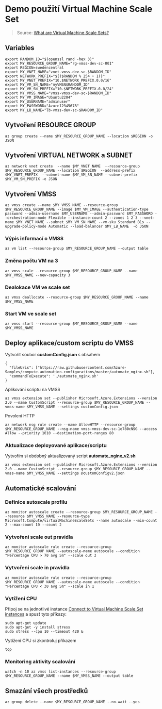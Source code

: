 # Demo použití Virtual Machine Scale Set

> Source: [What are Virtual Machine Scale Sets?](https://learn.microsoft.com/en-us/azure/virtual-machine-scale-sets/tutorial-create-and-manage-cli)

## Variables
```
export RANDOM_ID="$(openssl rand -hex 3)"
export MY_RESOURCE_GROUP_NAME="rg-vmss-dev-sc-001"
export REGION=swedencentral
export MY_VNET_NAME="vnet-vmss-dev-sc-$RANDOM_ID"
export NETWORK_PREFIX="$(($RANDOM % 254 + 1))"
export MY_VNET_PREFIX="10.$NETWORK_PREFIX.0.0/16"
export MY_VM_SN_NAME="myVMSN$RANDOM_ID"
export MY_VM_SN_PREFIX="10.$NETWORK_PREFIX.0.0/24"
export MY_VMSS_NAME="vmss-vmss-dev-sc-$RANDOM_ID"
export MY_VM_IMAGE="Ubuntu2204"
export MY_USERNAME="adminuser"
export MY_PASSWORD="Azure12345678"
export MY_LB_NAME="lb-vmss-dev-sc-$RANDOM_ID"

```

## Vytvoření RESOURCE GROUP
```
az group create --name $MY_RESOURCE_GROUP_NAME --location $REGION -o JSON
```

## Vytvoření VIRTUAL NETWORK a SUBNET
```
az network vnet create  --name $MY_VNET_NAME  --resource-group $MY_RESOURCE_GROUP_NAME --location $REGION  --address-prefix $MY_VNET_PREFIX  --subnet-name $MY_VM_SN_NAME --subnet-prefix $MY_VM_SN_PREFIX -o JSON
```

## Vytvoření VMSS
```
az vmss create --name $MY_VMSS_NAME --resource-group $MY_RESOURCE_GROUP_NAME --image $MY_VM_IMAGE --authentication-type password --admin-username $MY_USERNAME --admin-password $MY_PASSWORD --orchestration-mode Flexible --instance-count 2 --zones 1 2 3 --vnet-name $MY_VNET_NAME --subnet $MY_VM_SN_NAME --vm-sku Standard_B1s --upgrade-policy-mode Automatic --load-balancer $MY_LB_NAME  -o JSON
```

### Výpis informací o VMSS
```
az vm list --resource-group $MY_RESOURCE_GROUP_NAME --output table
```
### Změna počtu VM na 3
```
az vmss scale --resource-group $MY_RESOURCE_GROUP_NAME --name $MY_VMSS_NAME --new-capacity 3
```
### Dealokace VM ve scale set
```
az vmss deallocate --resource-group $MY_RESOURCE_GROUP_NAME --name $MY_VMSS_NAME
```
### Start VM ve scale set
```
az vmss start --resource-group $MY_RESOURCE_GROUP_NAME --name $MY_VMSS_NAME
```

## Deploy aplikace/custom scriptu do VMSS
Vytvořit soubor **customConfig.json** s obsahem
```
{
  "fileUris": ["https://raw.githubusercontent.com/Azure-Samples/compute-automation-configurations/master/automate_nginx.sh"],
  "commandToExecute": './automate_nginx.sh'
}
```
Aplikování scriptu na VMSS
```
az vmss extension set --publisher Microsoft.Azure.Extensions --version 2.0 --name CustomScript --resource-group $MY_RESOURCE_GROUP_NAME --vmss-name $MY_VMSS_NAME --settings customConfig.json
```
Povolení HTTP
```
az network nsg rule create --name AllowHTTP --resource-group $MY_RESOURCE_GROUP_NAME --nsg-name vmss-vmss-dev-sc-1e780cNSG --access Allow --priority 1010 --destination-port-ranges 80
```

### Aktualizace deployované aplikace/scriptu
Vytvořím si obdobný aktualizovaný script **automate_nginx_v2.sh**
```
az vmss extension set --publisher Microsoft.Azure.Extensions --version 2.0 --name CustomScript --resource-group $MY_RESOURCE_GROUP_NAME --vmss-name $MY_VMSS_NAME --settings @customConfigv2.json
```

## Automatické scalování
### Definice autoscale profilu
```
az monitor autoscale create --resource-group $MY_RESOURCE_GROUP_NAME --resource $MY_VMSS_NAME --resource-type Microsoft.Compute/virtualMachineScaleSets --name autoscale --min-count 2 --max-count 10 --count 2
```

### Vytvoření scale out pravidla
```
az monitor autoscale rule create --resource-group $MY_RESOURCE_GROUP_NAME --autoscale-name autoscale --condition "Percentage CPU > 70 avg 5m" --scale out 3
```

### Vytvoření scale in pravidla
```
az monitor autoscale rule create --resource-group $MY_RESOURCE_GROUP_NAME --autoscale-name autoscale --condition "Percentage CPU < 30 avg 5m" --scale in 1
```

### Vytížení CPU
Připoj se na jednotlivé instance [Connect to Virtual Machine Scale Set instances](https://learn.microsoft.com/en-us/azure/virtual-machine-scale-sets/tutorial-connect-to-instances-cli) a spusť tyto příkazy:
```
sudo apt-get update
sudo apt-get -y install stress
sudo stress --cpu 10 --timeout 420 &
```

Vytížení CPU si zkontroluj příkazem
```
top
```

### Monitoring aktivity scalování
```
watch -n 10 az vmss list-instances --resource-group $MY_RESOURCE_GROUP_NAME --name $MY_VMSS_NAME --output table
```

## Smazání všech prostředků
```
az group delete --name $MY_RESOURCE_GROUP_NAME --no-wait --yes
```